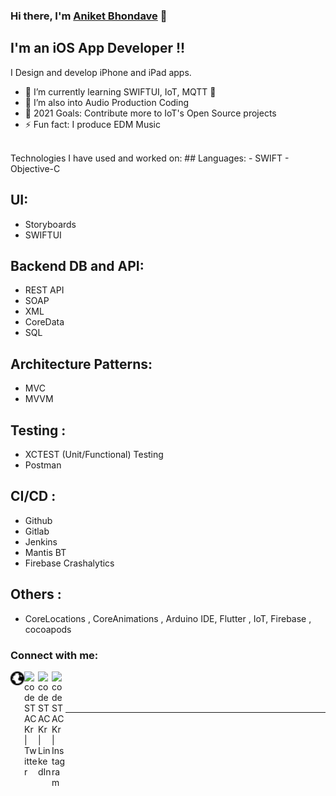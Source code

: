 ### Hi there, I'm [Aniket Bhondave][website] 👋


## I'm an iOS App Developer !!
I Design and develop iPhone and iPad apps. 

- 🌱 I’m currently learning SWIFTUI, IoT, MQTT 🤣
- 👯 I’m also into Audio Production Coding
- 🥅 2021 Goals: Contribute more to IoT's Open Source projects
- ⚡ Fun fact: I produce EDM Music

<br>
Technologies I have used and worked on:
## Languages: 
- SWIFT
- Objective-C

## UI: 
- Storyboards
- SWIFTUI

## Backend DB and API:
- REST API
- SOAP 
- XML 
- CoreData 
- SQL 

## Architecture Patterns: 
- MVC
- MVVM 

## Testing :
- XCTEST (Unit/Functional) Testing 
- Postman

## CI/CD :
- Github
- Gitlab
- Jenkins
- Mantis BT
- Firebase Crashalytics

## Others :
- CoreLocations , CoreAnimations , Arduino IDE, Flutter , IoT, Firebase , cocoapods

### Connect with me:
[<img align="left" alt="https://aniketbhondave.github.io" width="22px" src="https://raw.githubusercontent.com/iconic/open-iconic/master/svg/globe.svg" />][website]

[<img align="left" alt="codeSTACKr | Twitter" width="22px" src="https://cdn.jsdelivr.net/npm/simple-icons@v3/icons/twitter.svg" />][twitter]
[<img align="left" alt="codeSTACKr | LinkedIn" width="22px" src="https://cdn.jsdelivr.net/npm/simple-icons@v3/icons/linkedin.svg" />][linkedin]
[<img align="left" alt="codeSTACKr | Instagram" width="22px" src="https://cdn.jsdelivr.net/npm/simple-icons@v3/icons/instagram.svg" />][instagram]

<br />
<br />
<br />

---

[website]: https://aniketbhondave.github.io
[course]: http://vsCodeHero.com
[twitter]: https://twitter.com/iamrefrainn
[youtube]: https://youtube.com/codeSTACKr
[instagram]: https://instagram.com/iam.refrain
[linkedin]: https://www.linkedin.com/in/aniket-bhondave-48824262/
[webdevplaylist]: https://www.youtube.com/playlist?list=PLkwxH9e_vrAJ0WbEsFA9W3I1W-g_BTsbt
[jsplaylist]: https://www.youtube.com/playlist?list=PLkwxH9e_vrALRJKu7wfXby3MKeflhTu6B
[cssplaylist]: https://www.youtube.com/playlist?list=PLkwxH9e_vrALSdvZuEh6gqQdmDoDIoqz4
[reactplaylist]: https://www.youtube.com/playlist?list=PLkwxH9e_vrAK4TdffpxKY3QGyHCpxFcQ0

